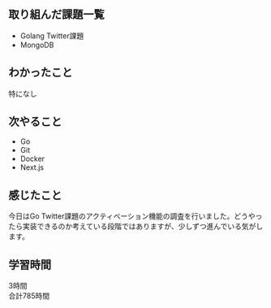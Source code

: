 ## 取り組んだ課題一覧
- Golang Twitter課題
- MongoDB

## わかったこと
特になし
## 次やること
- Go
- Git
- Docker
- Next.js

## 感じたこと
今日はGo Twitter課題のアクティベーション機能の調査を行いました。どうやったら実装できるのか考えている段階ではありますが、少しずつ進んでいる気がします。


## 学習時間
3時間<br />
合計785時間
